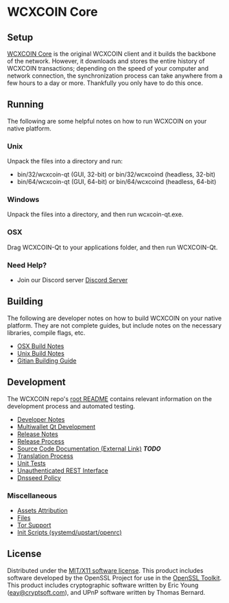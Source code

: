 WCXCOIN Core
=====================

Setup
---------------------
[WCXCOIN Core](http://savebitcoin.io) is the original WCXCOIN client and it builds the backbone of the network. However, it downloads and stores the entire history of WCXCOIN transactions; depending on the speed of your computer and network connection, the synchronization process can take anywhere from a few hours to a day or more. Thankfully you only have to do this once.

Running
---------------------
The following are some helpful notes on how to run WCXCOIN on your native platform.

### Unix

Unpack the files into a directory and run:

- bin/32/wcxcoin-qt (GUI, 32-bit) or bin/32/wcxcoind (headless, 32-bit)
- bin/64/wcxcoin-qt (GUI, 64-bit) or bin/64/wcxcoind (headless, 64-bit)

### Windows

Unpack the files into a directory, and then run wcxcoin-qt.exe.

### OSX

Drag WCXCOIN-Qt to your applications folder, and then run WCXCOIN-Qt.

### Need Help?

* Join our Discord server [Discord Server](https://discord.savebitcoin.io)

Building
---------------------
The following are developer notes on how to build WCXCOIN on your native platform. They are not complete guides, but include notes on the necessary libraries, compile flags, etc.

- [OSX Build Notes](build-osx.md)
- [Unix Build Notes](build-unix.md)
- [Gitian Building Guide](gitian-building.md)

Development
---------------------
The WCXCOIN repo's [root README](https://github.com/wcxcoin/wcxcoin/blob/master/README.md) contains relevant information on the development process and automated testing.

- [Developer Notes](developer-notes.md)
- [Multiwallet Qt Development](multiwallet-qt.md)
- [Release Notes](release-notes.md)
- [Release Process](release-process.md)
- [Source Code Documentation (External Link)](https://dev.visucore.com/bitcoin/doxygen/) ***TODO***
- [Translation Process](translation_process.md)
- [Unit Tests](unit-tests.md)
- [Unauthenticated REST Interface](REST-interface.md)
- [Dnsseed Policy](dnsseed-policy.md)

### Miscellaneous
- [Assets Attribution](assets-attribution.md)
- [Files](files.md)
- [Tor Support](tor.md)
- [Init Scripts (systemd/upstart/openrc)](init.md)

License
---------------------
Distributed under the [MIT/X11 software license](http://www.opensource.org/licenses/mit-license.php).
This product includes software developed by the OpenSSL Project for use in the [OpenSSL Toolkit](https://www.openssl.org/). This product includes
cryptographic software written by Eric Young ([eay@cryptsoft.com](mailto:eay@cryptsoft.com)), and UPnP software written by Thomas Bernard.
